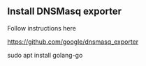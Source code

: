 ## Install DNSMasq exporter

Follow instructions here 

https://github.com/google/dnsmasq_exporter

sudo apt install golang-go

